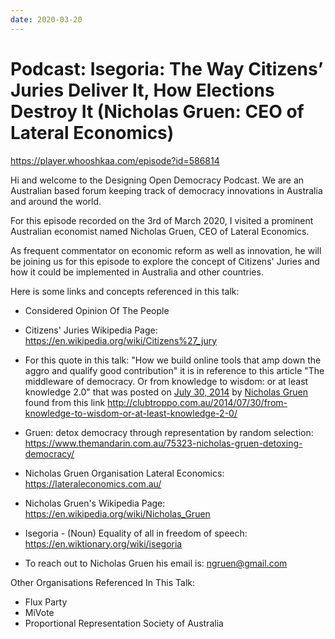 ```yaml
---
date: 2020-03-20
---
```


# Podcast: Isegoria: The Way Citizens’ Juries Deliver It, How Elections Destroy It (Nicholas Gruen: CEO of Lateral Economics)

https://player.whooshkaa.com/episode?id=586814

Hi and welcome to the Designing Open Democracy Podcast. We are an Australian based forum keeping track of democracy innovations in Australia and around the world.

For this episode recorded on the 3rd of March 2020, I visited a prominent Australian economist named Nicholas Gruen, CEO of Lateral Economics.

As frequent commentator on economic reform as well as innovation, he will be joining us for this episode to explore the concept of Citizens' Juries and how it could be implemented in Australia and other countries.

<!-- more -->

Here is some links and concepts referenced in this talk:

* Considered Opinion Of The People

* Citizens' Juries Wikipedia Page: https://en.wikipedia.org/wiki/Citizens%27_jury

* For this quote in this talk: "How we build online tools that amp down the aggro and qualify good contribution" it is in reference to this article "The middleware of democracy. Or from knowledge to wisdom: or at least knowledge 2.0" that was posted on [July 30, 2014](http://clubtroppo.com.au/2014/07/30/from-knowledge-to-wisdom-or-at-least-knowledge-2-0/) by [Nicholas Gruen](http://clubtroppo.com.au/author/nicholas-gruen/) found from this link http://clubtroppo.com.au/2014/07/30/from-knowledge-to-wisdom-or-at-least-knowledge-2-0/

* Gruen: detox democracy through representation by random selection: https://www.themandarin.com.au/75323-nicholas-gruen-detoxing-democracy/

* Nicholas Gruen Organisation Lateral Economics: https://lateraleconomics.com.au/

* Nicholas Gruen's Wikipedia Page: https://en.wikipedia.org/wiki/Nicholas_Gruen

* Isegoria - (Noun) Equality of all in freedom of speech: https://en.wiktionary.org/wiki/isegoria

* To reach out to Nicholas Gruen his email is: ngruen@gmail.com

Other Organisations Referenced In This Talk:

* Flux Party
* MiVote
* Proportional Representation Society of Australia

